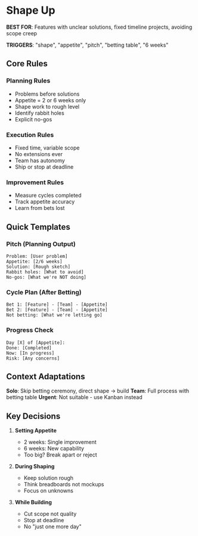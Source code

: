 # Shape Up

**BEST FOR**: Features with unclear solutions, fixed timeline projects, avoiding
scope creep

**TRIGGERS**: "shape", "appetite", "pitch", "betting table", "6 weeks"

## Core Rules

### Planning Rules

- Problems before solutions
- Appetite = 2 or 6 weeks only
- Shape work to rough level
- Identify rabbit holes
- Explicit no-gos

### Execution Rules

- Fixed time, variable scope
- No extensions ever
- Team has autonomy
- Ship or stop at deadline

### Improvement Rules

- Measure cycles completed
- Track appetite accuracy
- Learn from bets lost

## Quick Templates

### Pitch (Planning Output)

```
Problem: [User problem]
Appetite: [2/6 weeks]
Solution: [Rough sketch]
Rabbit holes: [What to avoid]
No-gos: [What we're NOT doing]
```

### Cycle Plan (After Betting)

```
Bet 1: [Feature] - [Team] - [Appetite]
Bet 2: [Feature] - [Team] - [Appetite]
Not betting: [What we're letting go]
```

### Progress Check

```
Day [X] of [Appetite]:
Done: [Completed]
Now: [In progress]
Risk: [Any concerns]
```

## Context Adaptations

**Solo**: Skip betting ceremony, direct shape → build **Team**: Full process
with betting table **Urgent**: Not suitable - use Kanban instead

## Key Decisions

1. **Setting Appetite**
   - 2 weeks: Single improvement
   - 6 weeks: New capability
   - Too big? Break apart or reject

2. **During Shaping**
   - Keep solution rough
   - Think breadboards not mockups
   - Focus on unknowns

3. **While Building**
   - Cut scope not quality
   - Stop at deadline
   - No "just one more day"
